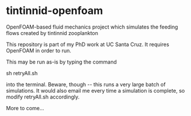 # tintinnid-openfoam
OpenFOAM-based fluid mechanics project which simulates the feeding flows created by tintinnid zooplankton

This repository is part of my PhD work at UC Santa Cruz. It requires OpenFOAM in order to run.

This may be run as-is by typing the command

  sh retryAll.sh

into the terminal. Beware, though -- this runs a very large batch of simulations. It would also email me every time a simulation is complete, so modify retryAll.sh accordingly.

More to come...
